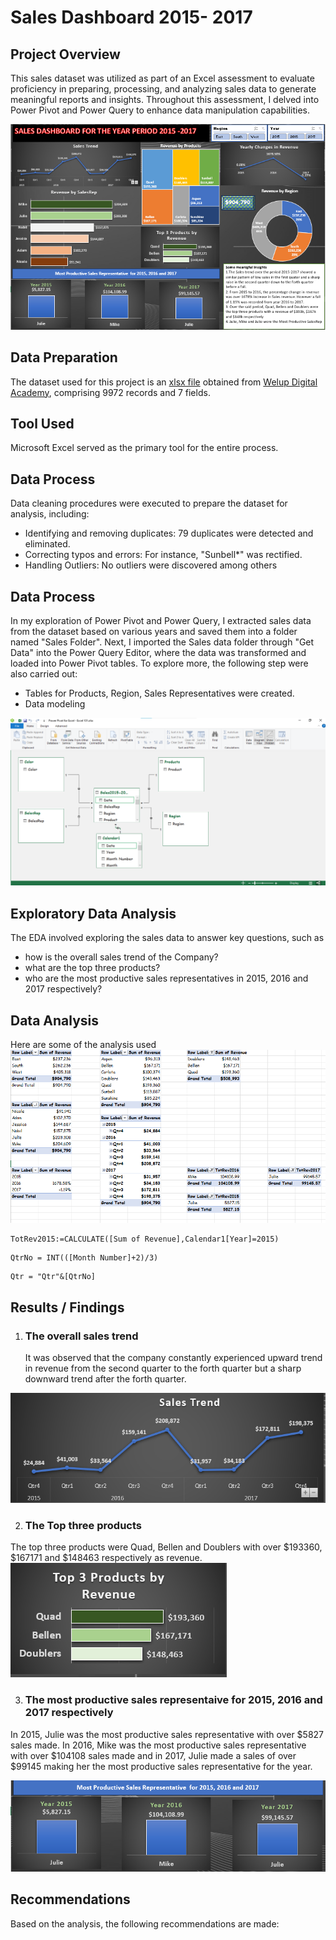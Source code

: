 # Sales Dashboard 2015- 2017 #
## Project Overview ##
This sales dataset was utilized as part of an Excel assessment to evaluate proficiency in preparing, processing, and analyzing sales data to generate meaningful reports and insights. Throughout this assessment, I delved into Power Pivot and Power Query to enhance data manipulation capabilities.

![Sales Analysis Dashboard](https://github.com/erebicraft/salesanalysis-welup/blob/main/Dashboard%202015%20to%202017.png)

## Data Preparation ##
The dataset used for this project is an [xlsx file](https://docs.google.com/spreadsheets/d/1wLW1QbwluIELVR_ZxCRacCT1IP8Hsoia/edit#gid=350007657) obtained from [Welup Digital Academy](https://welupdigital.com/), comprising 9972 records and 7 fields.

## Tool Used ##
Microsoft Excel served as the primary tool for the entire process.

## Data Process ##
Data cleaning procedures were executed to prepare the dataset for analysis, including:

- Identifying and removing duplicates: 79 duplicates were detected and eliminated.
- Correcting typos and errors: For instance, "Sunbell*" was rectified.
- Handling Outliers: No outliers were discovered
among others

## Data Process ##
In my exploration of Power Pivot and Power Query, I extracted sales data from the dataset based on various years and saved them into a folder named "Sales Folder". Next, I imported the Sales data folder through "Get Data" into the Power Query Editor, where the data was transformed and loaded into Power Pivot tables. 
To explore more, the following step were also carried out:
 
  - Tables for Products, Region, Sales Representatives were created.
  - Data modeling 
 
![Data Modeling](https://github.com/erebicraft/salesanalysis-welup/blob/main/Power%20Pivot%20Modelling%20.png)

## Exploratory Data Analysis ##
The EDA involved exploring the sales data to answer key questions, such as
- how is the overall sales trend of the Company?
- what are the top three products?
- who are the most productive sales representatives in 2015, 2016 and 2017 respectively?

## Data Analysis ##
Here are some of the analysis used 
![Pivot Tables Used for the Analysis](https://github.com/erebicraft/salesanalysis-welup/blob/main/Pivot%20Table%20Analysis%20Tables%20.png)

```excel
TotRev2015:=CALCULATE([Sum of Revenue],Calendar1[Year]=2015)
```
```excel
QtrNo = INT(([Month Number]+2)/3)
```
```excel
Qtr = "Qtr"&[QtrNo]
```
## Results / Findings ##
1. ### The overall sales trend ###
   It was observed that the company constantly experienced upward trend in revenue from the second quarter to the forth quarter but a sharp downward trend after the forth quarter.
   
 ![Sales Trend](https://github.com/erebicraft/salesanalysis-welup/blob/main/Sales%20Trend.png)  
   
 2. ### The Top three products ###
 The top three products were Quad, Bellen and Doublers with over $193360, $167171 and $148463 respectively as revenue.
 ![Top 3 Products by Revenue](https://github.com/erebicraft/salesanalysis-welup/blob/main/Top%203%20products%20by%20Revenue.png)

 3. ### The most productive sales representaive for 2015, 2016 and 2017 respectively ###
In 2015, Julie was the most productive sales representative with over $5827 sales made. In 2016, Mike was the most productive sales representative with over $104108 sales made and in 2017, Julie made a sales of over $99145 making her the most productive sales representative for the year.

![Most Productive SalesRep](https://github.com/erebicraft/salesanalysis-welup/blob/main/Most%20Productive%20Salesrep%20for%20each%20year.png)

## Recommendations ##
Based on the analysis, the following recommendations are made:


